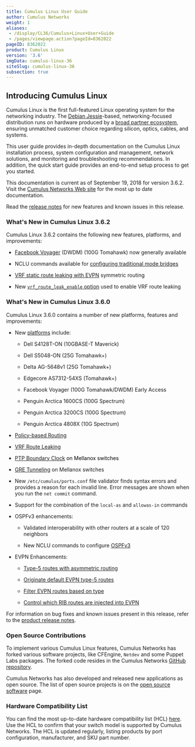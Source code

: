 ```yaml
---
title: Cumulus Linux User Guide
author: Cumulus Networks
weight: 1
aliases:
 - /display/CL36/Cumulus+Linux+User+Guide
 - /pages/viewpage.action?pageId=8362022
pageID: 8362022
product: Cumulus Linux
version: '3.6'
imgData: cumulus-linux-36
siteSlug: cumulus-linux-36
subsection: true
---
```

## <span>Introducing Cumulus Linux</span>

Cumulus Linux is the first full-featured Linux operating system for the
networking industry. The [Debian
Jessie](https://www.debian.org/releases/jessie/)-based,
networking-focused distribution runs on hardware produced by a [broad
partner ecosystem](http://cumulusnetworks.com/hcl/), ensuring unmatched
customer choice regarding silicon, optics, cables, and systems.

This user guide provides in-depth documentation on the Cumulus Linux
installation process, system configuration and management, network
solutions, and monitoring and troubleshooting recommendations. In
addition, the quick start guide provides an end-to-end setup process to
get you started.

This documentation is current as of September 19, 2018 for version
3.6.2. Visit the [Cumulus Networks Web
site](http://docs.cumulusnetworks.com) for the most up to date
documentation.

Read the [release
notes](https://support.cumulusnetworks.com/hc/en-us/articles/115015543848)
for new features and known issues in this release.

### <span>What's New in Cumulus Linux 3.6.2</span>

Cumulus Linux 3.6.2 contains the following new features, platforms, and
improvements:

  - [Facebook Voyager](https://cumulusnetworks.com/hcl) (DWDM) (100G
    Tomahawk) now generally available

  - NCLU commands available for [configuring traditional mode
    bridges](/version/cumulus-linux-36/Layer_2/Ethernet_Bridging_-_VLANs/Traditional_Bridge_Mode)

  - [VRF static route leaking with
    EVPN](Virtual_Routing_and_Forwarding_-_VRF.html#src-8362412_VirtualRoutingandForwarding-VRF-EVPN_static_route_leak)
    symmetric routing

  - New [`vrf_route_leak_enable`
    option](Virtual_Routing_and_Forwarding_-_VRF.html#src-8362412_VirtualRoutingandForwarding-VRF-enable_route_leaking)
    used to enable VRF route leaking

### <span>What's New in Cumulus Linux 3.6.0</span>

Cumulus Linux 3.6.0 contains a number of new platforms, features and
improvements:

  - New [platforms](https://cumulusnetworks.com/hcl) include:
    
      - Dell S4128T-ON (10GBASE-T Maverick)
    
      - Dell S5048-ON (25G Tomahawk+)
    
      - Delta AG-5648v1 (25G Tomahawk+)
    
      - Edgecore AS7312-54XS (Tomahawk+)
    
      - Facebook Voyager (100G Tomahawk/DWDM) Early Access
    
      - Penguin Arctica 1600CS (100G Spectrum)
    
      - Penguin Arctica 3200CS (100G Spectrum)
    
      - Penguin Arctica 4808X (10G Spectrum)

  - [Policy-based
    Routing](/version/cumulus-linux-36/Layer_3/Policy-based_Routing)

  - <span style="color: #000000;"> [VRF Route
    Leaking](/display/CL36/Virtual+Routing+and+Forwarding+-+VRF#VirtualRoutingandForwarding-VRF-VRFRouteLeaking)
    </span>

  - <span style="color: #000000;"> [PTP Boundary
    Clock](Setting_Date_and_Time.html#src-8362040_SettingDateandTime-PTP)
    on Mellanox switches </span>

  - [GRE Tunneling](/version/cumulus-linux-36/Layer_3/GRE_Tunneling) on
    Mellanox switches

  - New `/etc/cumulus/ports.conf` file validator finds syntax errors and
    provides a reason for each invalid line. Error messages are shown
    when you run the `net commit` command.

  - Support for the combination of the `local-as` and `allowas-in`
    commands

  - OSPFv3 enhancements:
    
      - Validated interoperability with other routers at a scale of 120
        neighbors
    
      - New NCLU commands to configure
        [OSPFv3](/display/CL36/Open+Shortest+Path+First+v3+-+OSPFv3+-+Protocol#OpenShortestPathFirstv3-OSPFv3-Protocol-ConfiguringtheOSPFv3Area)

  - EVPN Enhancements:
    
      - [Type-5 routes with asymmetric
        routing](/display/CL36/Ethernet+Virtual+Private+Network+-+EVPN#EthernetVirtualPrivateNetwork-EVPN-EVPNType-5RoutingwithAsymmetricRouting)
    
      - [Originate default EVPN type-5
        routes](/display/CL36/Ethernet+Virtual+Private+Network+-+EVPN#EthernetVirtualPrivateNetwork-EVPN-OriginatingDefaultEVPNType-5Routes)
    
      - <span style="color: #000000;"> [Filter EVPN routes based on
        type](/display/CL36/Ethernet+Virtual+Private+Network+-+EVPN#EthernetVirtualPrivateNetwork-EVPN-filter_evpn_route_typeFilteringEVPNRoutesBasedonType)
        </span>
    
      - [Control which RIB routes are injected into
        EVPN](/display/CL36/Ethernet+Virtual+Private+Network+-+EVPN#EthernetVirtualPrivateNetwork-EVPN-ControllingWhichRIBRoutesAreInjectedintoEVPN)

For information on bug fixes and known issues present in this release,
refer to the [product release
notes](https://support.cumulusnetworks.com/hc/en-us/articles/360003039873-Cumulus-Linux-3-6-Release-Notes).

### <span>Open Source Contributions</span>

To implement various Cumulus Linux features, Cumulus Networks has forked
various software projects, like CFEngine, `Netdev` and some Puppet Labs
packages. The forked code resides in the Cumulus Networks [GitHub
repository](https://github.com/CumulusNetworks).

Cumulus Networks has also developed and released new applications as
open source. The list of open source projects is on the [open source
software](http://oss.cumulusnetworks.com/) page.

### <span>Hardware Compatibility List</span>

You can find the most up-to-date hardware compatibility list (HCL)
[here](http://cumulusnetworks.com/hcl/). Use the HCL to confirm that
your switch model is supported by Cumulus Networks. The HCL is updated
regularly, listing products by port configuration, manufacturer, and SKU
part number.
